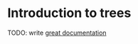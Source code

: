 # Introduction to trees

TODO: write [great documentation](http://jacobian.org/writing/what-to-write/)
